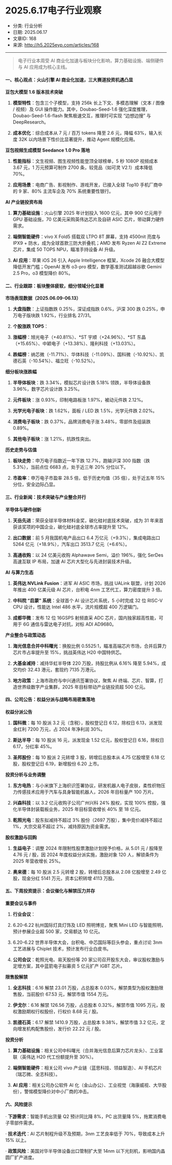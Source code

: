 # 2025.6.17电子行业观察

- 分类: 行业分析
- 日期: 2025.06.17
- 文章ID: 168
- 来源: http://h5.2025eyp.com/articles/168

---

> 电子行业本周受 AI 商业化加速与板块分化影响，算力基础设施、端侧硬件与 AI 应用成为核心主线。

#### **一、核心观点：火山引擎 AI 商业化加速，三大赛道投资机遇凸显**

**豆包大模型 1.6 版本技术突破**

1. **模型特性**：包含三个子模型，支持 256k 长上下文、多模态理解（文本 / 图像 / 视频）及 GUI 操作能力。其中，Doubao-Seed-1.6 强化深度推理，Doubao-Seed-1.6-flash 聚焦极速交互，推理时可实现 “边想边搜” 与 DeepResearch。

2. **成本优化**：综合成本从 7 元 / 百万 tokens 降至 2.6 元，降幅 63%，输入长度 32K 以内场景下性价比显著提升，推动 Agent 规模化应用。

**豆包视频生成模型 Seedance 1.0 Pro 落地**

1. **性能指标**：文生视频、图生视频性能登顶全球榜单，5 秒 1080P 视频成本 3.67 元，1 万元预算可制作 2700 条，较竞品（如可灵 V2.1）成本降低 70%。

2. **应用场景**：电商广告、影视制作、游戏开发，已接入全球 Top10 手机厂商中的 9 家、80% 主流车企及 70% 系统重要性银行。

**AI 产业链投资布局**

1. **算力基础设施**：火山引擎 2025 年计划投入 1600 亿元，其中 900 亿元用于 GPU 基础设施，70 亿美元采购英伟达芯片及自研 ASIC 芯片，带动算力硬件需求。

2. **端侧智能硬件**：vivo X Fold5 搭载双 LTPO 8T 屏幕，支持 4500nit 亮度与 IPX9 + 防水，成为全球首款三防大折叠机；AMD 发布 Ryzen AI Z2 Extreme 芯片，集成 50 TOPS NPU，瞄准手持设备 AI 升级。

3. **AI 应用**：苹果 iOS 26 引入 Apple Intelligence 框架，Xcode 26 融合大模型降低开发门槛；OpenAI 发布 o3-pro 模型，数学基准测试超越谷歌 Gemini 2.5 Pro，o3 模型降价 80%。

#### **二、行业跟踪：板块整体疲软，细分领域分化显著**

**市场表现数据（2025.06.09-06.13）**

1. **大盘指数**：上证指数跌 0.25%，深证成指跌 0.6%，沪深 300 跌 0.25%，申万电子版块跌 1.92%，行业排名 27/31。

2. **个股涨跌 TOP5**：

1. **涨幅榜**：旭光电子（+40.81%）、*ST 宇顺（+24.96%）、*ST 东晶（+15.65%）、中颖电子（+13.38%）、隆利科技（+13.03%）。

2. **跌幅榜**：纳芯微（-11.71%）、华体科技（-11.09%）、国科微（-10.92%）、凯德石英（-10.54%）、福立旺（-10.52%）。

**细分板块涨跌幅**

1. **半导体板块**：跌 3.34%，模拟芯片设计跌 5.18% 领跌，半导体设备跌 3.96%，数字芯片设计跌 3.25%。

2. **元件板块**：涨 0.93%，印制电路板涨 1.97%，被动元件跌 2.12%。

3. **光学光电子板块**：跌 1.62%，面板 / LED 跌 1.5%，光学元件跌 2.02%。

4. **消费电子板块**：跌 0.37%，品牌消费电子涨 3.48%，零部件及组装跌 0.89%。

5. **其他电子板块**：涨 1.21%，抗跌性突出。

**历史走势与估值**

1. **板块走势**：申万电子指数近一年下跌 12.7%，跑输沪深 300 指数（跌 5.3%），当前点位 6683 点，处于近三年 20% 分位以下。

2. **市盈率**：申万电子市盈率 28.5 倍，低于历史均值（35 倍），处于近五年 15% 分位，安全边际凸显。

#### **三、行业新闻：技术突破与产业整合并行**

**半导体与硬件创新**

1. **天岳先进**：荣获全球半导体材料金奖，碳化硅衬底技术突破，成为 31 年来首获该奖项的中国企业，碳化硅衬底全球市占率提升至 12%。

2. **出口数据**：前 5 月我国机电产品出口 6.4 万亿元（+9.3%），集成电路出口 5264 亿元（+18.9%），汽车出口 3513.7 亿元（+6.6%）。

3. **高通收购**：以 24 亿美元收购 Alphawave Semi，溢价 196%，强化 SerDes 高速互联 IP 布局，加速 AI 芯片大型化与先进封装技术升级。

**AI 与算力生态**

1. **英伟达 NVLink Fusion**：进军 AI ASIC 市场，挑战 UALink 联盟，计划 2026 年推出 400 亿美元级 AI 芯片，台积电 4nm 工艺代工，算力密度提升 3 倍。

2. **中科院 “启蒙” 系统**：全球首个 AI 设计芯片系统，5 小时完成 32 位 RISC-V CPU 设计，性能达 Intel 486 水平，流片规模超 400 万逻辑门。

3. **成都华微**：发布 12 位 16GSPS 射频直采 ADC 芯片，国内独家超高性能，可用于 6G 通信与雷达电子对抗，对标 ADI AD9680。

**产业整合与政策动态**

1. **海光信息合并中科曙光**：换股比例 0.5525:1，瞄准高端芯片市场，合并后算力芯片市占率提升至 15%，挑战英伟达 H20 中国特供芯。

2. **大基金减持**：减持华虹半导体 220 万股，持股比例从 6.16% 降至 5.94%，成交均价 32.43 港元，套现约 7135 万港元。

3. **地方政策**：上海市政府与中兴通讯签署协议，聚焦 AI 终端、芯片、智算，打造世界级数字产业集群，2025 年目标带动产业链投资超 500 亿元。

#### **四、公司公告：权益分派与战略布局密集落地**

**权益分派公告**

1. **国科微**：每 10 股派 3.2 元（含税），股权登记日 6.12，除权日 6.13，派发现金红利 7200 万元，占 2024 年净利润 30%。

2. **斯达半导**：每 10 股派 16 元，派发现金 1.52 亿元，股权登记日 6.16，除权日 6.17，分红率 45%。

3. **圣邦股份**：每 10 股派 2 元转增 3 股，转增后总股本从 4.75 亿股增至 6.18 亿股，股权登记日 6.19，新增股份 6.20 上市。

**投资分析与业务调整**

1. **东方电热**：与小米旗下上海织识签署协议，研发机器人电子皮肤，柔性织物压力传感技术应用于汽车与具身智能机器人，2026 年目标量产 100 万片。

2. **兴森科技**：以 3.2 亿元收购子公司广州兴科 24% 股权，实现 100% 控股，强化半导体封装载板业务，2025 年目标营收增长 40% 至 18 亿元。

3. **乾照光电**：股东拟减持不超过 3% 股份（2697 万股），集中竞价减持不超过 1%，大宗交易不超过 2%，减持原因为资金需求。

**股权激励与回购**

1. **生益电子**：调整 2024 年限制性股票激励计划授予价格，从 5.01 元 / 股降至 4.76 元 / 股，因 2024 年度权益分派实施，激励对象 120 人，解锁条件为 2025 年营收增长 25%。

2. **奥来德**：每 10 股派 2.5 元转增 2 股，转增后总股本从 2.08 亿股增至 2.49 亿股，现金分红 5141 万元，资本公积转增 4113 万股。

#### **五、下周投资提示：会议催化与解禁压力并存**

**重要会议与事件**

1. **行业会议**：

1. 6.20-6.22 杭州国际灯具灯饰及 LED 照明博览，聚焦 Mini LED 与智能照明，预计参展企业超 500 家，交易额达 10 亿元。

2. 6.20-6.22 世界半导体大会，台积电、中芯国际等巨头参会，重点讨论 3nm 工艺进展与 Chiplet 技术，预计发布行业白皮书。

2. **公司会议**：乾照光电、易天股份等 20 家公司召开股东大会，审议股权激励与定增方案，其中蓝箭电子拟募资 5 亿元扩产 IGBT 芯片。

**限售股解禁**

1. **全志科技**：6.16 解禁 23.01 万股，占总股本 0.03%，解禁类型为股权激励限售股，当前股价 67.53 元，解禁市值 1554 万元。

2. **伊戈尔**：6.16 解禁 126.56 万股，占总股本 0.32%，解禁市值 1095 万元，股权激励期权行权股份，行权价 8.68 元 / 股。

3. **凯德石英**：6.17 解禁 1410.9 万股，占总股本 9.38%，解禁市值 3.2 亿元，定向增发机构配售股份，发行价 22.22 元 / 股。

**投资分析**

1. **算力基础设施**：相关公司中科曙光（合并海光信息后算力芯片龙头）、工业富联（英伟达 H20 代工份额提升至 30%）。

2. **端侧智能硬件**：相关公司 vivo 产业链（蓝思科技、领益智造）、AI 手机芯片（瑞芯微、全志科技）。

3. **AI 应用**：相关公司办公软件 AI 化（金山办公）、工业视觉（海康威视、大华股份），警惕模型降价对中小厂商的冲击。

#### **六、风险提示**

· **下游需求**：智能手机出货量 Q2 预计同比降 8%，PC 出货量降 5%，拖累消费电子零部件需求。

· **技术迭代**：AI 芯片制程升级不及预期，3nm 工艺良率低于 70%，导致成本上升 15% 以上。

· **政策风险**：美国对华半导体设备出口管制扩大至 14nm 以下光刻机，影响国内晶圆厂扩产进度。
